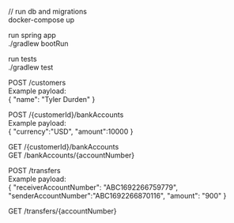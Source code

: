 // run db and migrations <br>
docker-compose up

run spring app <br>
./gradlew bootRun 

run tests <br>
./gradlew test

POST /customers <br>
Example payload: <br> {
"name": "Tyler Durden"
}

POST /{customerId}/bankAccounts <br>
Example payload: <br> {
"currency":"USD",
"amount":10000
} <br>

GET /{customerId}/bankAccounts <br>
GET /bankAccounts/{accountNumber} <br>

POST /transfers <br>
Example payload: <br> {
"receiverAccountNumber": "ABC1692266759779",
"senderAccountNumber":"ABC1692266870116",
"amount": "900"
}

GET /transfers/{accountNumber}